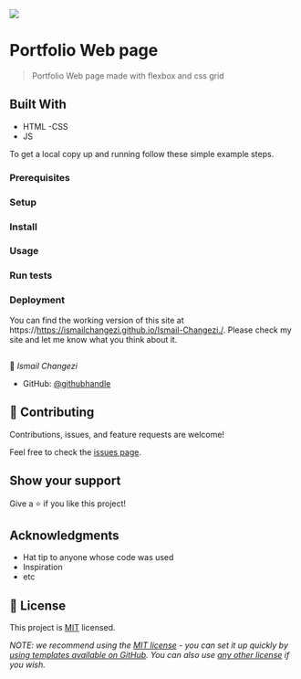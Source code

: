 ![](https://img.shields.io/badge/Microverse-blueviolet)

# Portfolio Web page

> Portfolio Web page made with flexbox and css grid


## Built With

- HTML
-CSS
- JS


To get a local copy up and running follow these simple example steps.

### Prerequisites

### Setup

### Install

### Usage

### Run tests

### Deployment
You can find the working version of this site at https://https://ismailchangezi.github.io/Ismail-Changezi./.
Please check my site and let me know what you think about it.


## 

👤 *Ismail Changezi*


- GitHub: [@githubhandle](https://github.com/IsmailChangezi)


## 🤝 Contributing

Contributions, issues, and feature requests are welcome!

Feel free to check the [issues page](../../issues/).

## Show your support

Give a ⭐️ if you like this project!

## Acknowledgments

- Hat tip to anyone whose code was used
- Inspiration
- etc

## 📝 License

This project is [MIT](./LICENSE) licensed.

_NOTE: we recommend using the [MIT license](https://choosealicense.com/licenses/mit/) - you can set it up quickly by [using templates available on GitHub](https://docs.github.com/en/communities/setting-up-your-project-for-healthy-contributions/adding-a-license-to-a-repository). You can also use [any other license](https://choosealicense.com/licenses/) if you wish._
